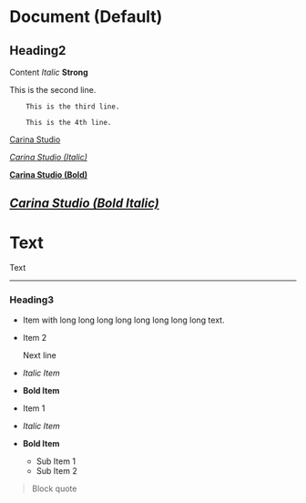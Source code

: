 # Document (Default)
 
## Heading2
Content *Italic* **Strong**

This is the second line.

        This is the third line.

        This is the 4th line.

[Carina Studio](https://carinastudio.azurewebsites.net/)

[*Carina Studio (Italic)*](https://carinastudio.azurewebsites.net/)

[**Carina Studio (Bold)**](https://carinastudio.azurewebsites.net/)

[***Carina Studio (Bold Italic)***](https://carinastudio.azurewebsites.net/)
 ---
Text
 ===
Text
 ***
### Heading3

* Item with long long long long long long long long text.
* Item 2
  
    Next line
    
* *Italic Item*
* **Bold Item**

- Item 1
- *Italic Item*
- **Bold Item**
  
    - Sub Item 1
    - Sub Item 2

> Block quote